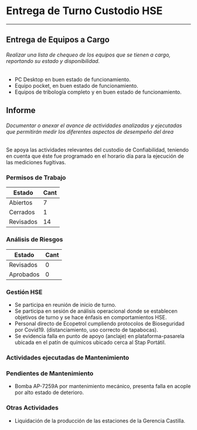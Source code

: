 # Entrega de Turno Custodio HSE
---

## Entrega de Equipos a Cargo
###### Realizar una lista de chequeo de los equipos que se tienen a cargo, reportando su estado y disponibilidad.

- PC Desktop en buen estado de funcionamiento.
- Equipo pocket, en buen estado de funcionamiento.
- Equipos de tribología completo y en buen estado de funcionamiento.

## Informe
###### Documentar o anexar el avance de actividades analizadas y ejecutadas que permitirán medir los diferentes aspectos de desempeño del área

Se apoya las actividades relevantes del custodio de Confiabilidad, teniendo en cuenta que éste fue programado en el horario día para la ejecución de las mediciones fugítivas.


### Permisos de Trabajo

| Estado | Cant |
| --- | --- |
| Abiertos | 7 |
| Cerrados | 1 |
| Revisados | 14 |

### Análisis de Riesgos

| Estado | Cant |
| --- | --- |
| Revisados | 0 |
| Aprobados | 0 |

### Gestión HSE
- Se participa en reunión de inicio de turno.
- Se participa en sesión de análisis operacional donde se establecen objetivos de turno y se hace énfasis en comportamientos HSE.
- Personal directo de Ecopetrol cumpliendo protocolos de Bioseguridad por Covid19.  (distanciamiento, uso correcto de tapabocas).
- Se evidencia falla en punto de apoyo (anclaje) en plataforma-pasarela ubicada en el patín de químicos ubicado cerca al Stap Portátil.

### Actividades ejecutadas de Mantenimiento


### Pendientes de Mantenimiento
- Bomba AP-7259A por mantenimiento mecánico, presenta falla en acople por alto estado de deterioro.

### Otras Actividades
- Liquidación de la producción de las estaciones de la Gerencia Castilla.